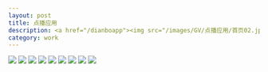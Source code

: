 ```yaml
---
layout: post
title: 点播应用
description: <a href="/dianboapp"><img src="/images/GV/点播应用/首页02.jpg"></a>
category: work
---
```


<img src="/images/GV/点播应用/首页02.jpg">
<img src="/images/GV/点播应用/电影01.jpg">
<img src="/images/GV/点播应用/电视剧详情01.jpg">
<img src="/images/GV/点播应用/直播03.jpg">
<img src="/images/GV/点播应用/专题详情02.jpg">
<img src="/images/GV/点播应用/推荐.jpg">
<img src="/images/GV/点播应用/二级分类.jpg">
<img src="/images/GV/点播应用/播放电视剧.jpg">
<img src="/images/GV/点播应用/专题详情.jpg">
